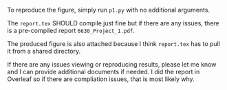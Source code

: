 To reproduce the figure, simply run `p1.py` with no additional arguments.  

The `report.tex` SHOULD compile just fine but if there are any issues, there is
a pre-compiled report `6630_Project_1.pdf`.  

The produced figure is also attached because I think `report.tex` has to pull it from
a shared directory.  

If there are any issues viewing or reproducing results, please let me know and I
can provide additional documents if needed. I did the report in Overleaf so if there
are compliation issues, that is most likely why.
